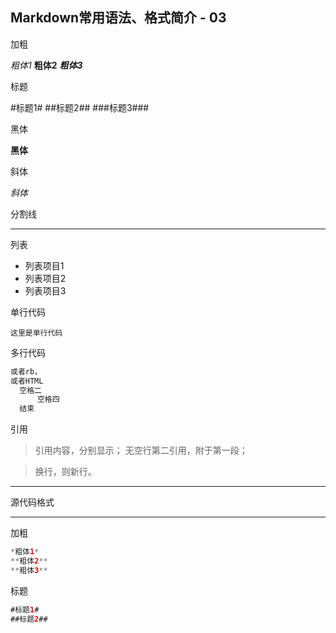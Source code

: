 ## Markdown常用语法、格式简介 - 03

加粗

*粗体1*
**粗体2**
***粗体3***

标题

#标题1#
##标题2##
###标题3###

黑体

<b>黑体</b>

斜体

_斜体_

分割线

***

列表

- 列表项目1
- 列表项目2
- 列表项目3

单行代码

`这里是单行代码`

多行代码

```Java
或者rb，
或者HTML
  空格二
      空格四
  结束
```

引用

>引用内容，分别显示；
>无空行第二引用，附于第一段；

>换行，则新行。

***

源代码格式

***

加粗

```Java
*粗体1*
**粗体2**
**粗体3**
```

标题

```Java
#标题1#
##标题2##
```